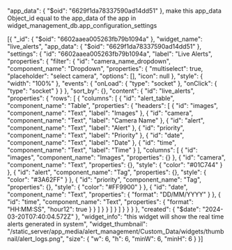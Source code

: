 "app_data": {
     "$oid": "6629f1da78337590ad14dd51"
}, make this app_data Object_id equal to the app_data of the app in widget_management_db.app_configuration_settings 

[{
    "_id": {
      "$oid": "6602aaea005263fb79b1094a"
    },
    "widget_name": "live_alerts",
    "app_data": {
      "$oid": "6629f1da78337590ad14dd51"
    },
    "settings": {
      "id": "6602aaea005263fb79b1094a",
      "label": "Live Alerts",
      "properties": {
        "filter": {
          "id": "camera_name_dropdown",
          "component_name": "Dropdown",
          "properties": {
            "multiselect": true,
            "placeholder": "select camera",
            "options": [],
            "icon": null
          },
          "style": {
            "width": "100%"
          },
          "events": {
            "onLoad": {
              "type": "socket"
            },
            "onClick": {
              "type": "socket"
            }
          }
        },
        "sort_by": {},
        "content": {
          "id": "live_alerts",
          "properties": {
            "rows": [
              {
                "columns": [
                  {
                    "id": "alert_table",
                    "component_name": "Table",
                    "properties": {
                      "headers": [
                        {
                          "id": "images",
                          "component_name": "Text",
                          "label": "Images"
                        },
                        {
                          "id": "camera",
                          "component_name": "Text",
                          "label": "Camera Name"
                        },
                        {
                          "id": "alert",
                          "component_name": "Text",
                          "label": "Alert"
                        },
                        {
                          "id": "priority",
                          "component_name": "Text",
                          "label": "Priority"
                        },
                        {
                          "id": "date",
                          "component_name": "Text",
                          "label": "Date"
                        },
                        {
                          "id": "time",
                          "component_name": "Text",
                          "label": "Time"
                        }
                      ],
                      "columns": [
                        {
                          "id": "images",
                          "component_name": "Images",
                          "properties": {}
                        },
                        {
                          "id": "camera",
                          "component_name": "Text",
                          "properties": {},
                          "style": {
                            "color": "#01C744"
                          }
                        },
                        {
                          "id": "alert",
                          "component_name": "Tag",
                          "properties": {},
                          "style": {
                            "color": "#3A62FF"
                          }
                        },
                        {
                          "id": "priority",
                          "component_name": "Tag",
                          "properties": {},
                          "style": {
                            "color": "#FF9900"
                          }
                        },
                        {
                          "id": "date",
                          "component_name": "Text",
                          "properties": {
                            "format": "DD/MM/YYYY"
                          }
                        },
                        {
                          "id": "time",
                          "component_name": "Text",
                          "properties": {
                            "format": "HH:MM:SS",
                            "hour12": true
                          }
                        }
                      ]
                    }
                  }
                ]
              }
            ]
          }
        }
      }
    },
    "created": {
      "$date": "2024-03-20T07:40:04.572Z"
    },
    "widget_info": "this widget will show the real time alerts generated in system",
    "widget_thumbnail": "/static_server/app_media/alert_management/Custom_Data/widgets/thumbnail/alert_logs.png",
    "size": {
      "w": 6,
      "h": 6,
      "minW": 6,
      "minH": 6
    }
  }]